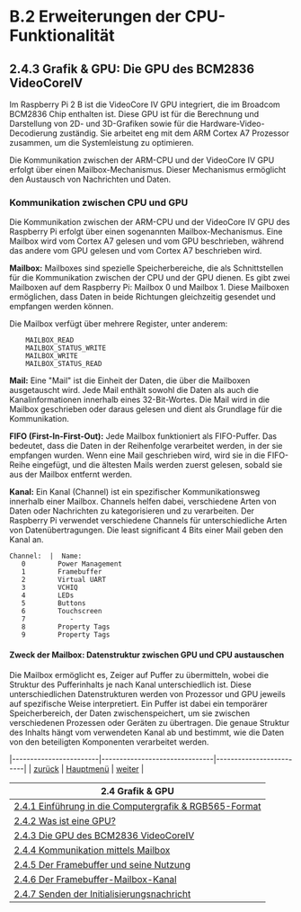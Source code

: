 # B.2 Erweiterungen der CPU-Funktionalität
## 2.4.3 Grafik & GPU: Die GPU des BCM2836 VideoCoreIV

Im Raspberry Pi 2 B ist die VideoCore IV GPU integriert, die im Broadcom BCM2836 Chip enthalten ist. Diese GPU ist für die Berechnung und Darstellung von 2D- und 3D-Grafiken sowie für die Hardware-Video-Decodierung zuständig. Sie arbeitet eng mit dem ARM Cortex A7 Prozessor zusammen, um die Systemleistung zu optimieren.

Die Kommunikation zwischen der ARM-CPU und der VideoCore IV GPU erfolgt über einen Mailbox-Mechanismus. Dieser Mechanismus ermöglicht den Austausch von Nachrichten und Daten. 


### Kommunikation zwischen CPU und GPU
Die Kommunikation zwischen der ARM-CPU und der VideoCore IV GPU des Raspberry Pi erfolgt über einen sogenannten Mailbox-Mechanismus. Eine Mailbox wird vom Cortex A7 gelesen und vom GPU beschrieben, während das andere vom GPU gelesen und vom Cortex A7 beschrieben wird. 

**Mailbox:** Mailboxes sind spezielle Speicherbereiche, die als Schnittstellen für die Kommunikation zwischen der CPU und der GPU dienen. Es gibt zwei Mailboxen auf dem Raspberry Pi: Mailbox 0 und Mailbox 1. Diese Mailboxen ermöglichen, dass Daten in beide Richtungen gleichzeitig gesendet und empfangen werden können.

Die Mailbox verfügt über mehrere Register, unter anderem:
```
    MAILBOX_READ
    MAILBOX_STATUS_WRITE
    MAILBOX_WRITE
    MAILBOX_STATUS_READ
```

**Mail:** Eine "Mail" ist die Einheit der Daten, die über die Mailboxen ausgetauscht wird. Jede Mail enthält sowohl die Daten als auch die Kanalinformationen innerhalb eines 32-Bit-Wortes. Die Mail wird in die Mailbox geschrieben oder daraus gelesen und dient als Grundlage für die Kommunikation.

**FIFO (First-In-First-Out):** Jede Mailbox funktioniert als FIFO-Puffer. Das bedeutet, dass die Daten in der Reihenfolge verarbeitet werden, in der sie empfangen wurden. 
Wenn eine Mail geschrieben wird, wird sie in die FIFO-Reihe eingefügt, und die ältesten Mails werden zuerst gelesen, sobald sie aus der Mailbox entfernt werden.

**Kanal:** Ein Kanal (Channel) ist ein spezifischer Kommunikationsweg innerhalb einer Mailbox. Channels helfen dabei, verschiedene Arten von Daten oder Nachrichten zu kategorisieren und zu verarbeiten. Der Raspberry Pi verwendet verschiedene Channels für unterschiedliche Arten von Datenübertragungen. Die least significant 4 Bits einer Mail geben den Kanal an.
```
Channel:  |  Name:          
   0        Power Management
   1        Framebuffer     
   2        Virtual UART    
   3        VCHIQ           
   4        LEDs            
   5        Buttons         
   6        Touchscreen     
   7           -            
   8        Property Tags   
   9        Property Tags   
```

#### Zweck der Mailbox: Datenstruktur zwischen GPU und CPU austauschen

Die Mailbox ermöglicht es, Zeiger auf Puffer zu übermitteln, wobei die Struktur des Pufferinhalts je nach Kanal unterschiedlich ist. 
Diese unterschiedlichen Datenstrukturen werden von Prozessor und GPU jeweils auf spezifische Weise interpretiert. Ein Puffer ist dabei ein temporärer Speicherbereich, der Daten zwischenspeichert, um sie zwischen verschiedenen Prozessen oder Geräten zu übertragen. Die genaue Struktur des Inhalts hängt vom verwendeten Kanal ab und bestimmt, wie die Daten von den beteiligten Komponenten verarbeitet werden.

|------------------------|-------------------------------|-------------------------|
| [zurück](gpuintro.md)  | [Hauptmenü](../ueberblick.md) | [weiter](kommb.md)      |


|**2.4 Grafik & GPU**                                                       |
|---------------------------------------------------------------------------|
| [2.4.1 Einführung in die Computergrafik & RGB565-Format](grafikintro.md)  |
| [2.4.2 Was ist eine GPU?](gpuintro.md)                                    |
| [2.4.3 Die GPU des BCM2836 VideoCoreIV](gpubcm2836.md)                    |
| [2.4.4 Kommunikation mittels Mailbox](kommb.md)                           |
| [2.4.5 Der Framebuffer und seine Nutzung](framebuff.md)                   |
| [2.4.6 Der Framebuffer-Mailbox-Kanal](framemailb.md)                      |
| [2.4.7 Senden der Initialisierungsnachricht](sendinit.md)                 |